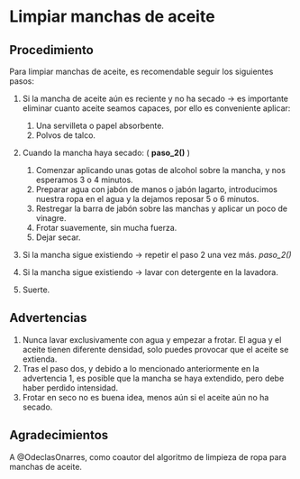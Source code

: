 # Limpiar manchas de aceite

## Procedimiento

Para limpiar manchas de aceite, es recomendable seguir los siguientes pasos:

1. Si la mancha de aceite aún es reciente y no ha secado -> es importante eliminar cuanto aceite seamos capaces, por ello
es conveniente aplicar:
   1. Una servilleta o papel absorbente.
   2. Polvos de talco.

2. Cuando la mancha haya secado: ( **paso_2()** )
   1. Comenzar aplicando unas gotas de alcohol sobre la mancha, y nos esperamos 3 o 4 minutos.
   2. Preparar agua con jabón de manos o jabón lagarto, introducimos nuestra ropa en el agua y la dejamos reposar 5 o 6 minutos.
   3. Restregar la barra de jabón sobre las manchas y aplicar un poco de vinagre.
   4. Frotar suavemente, sin mucha fuerza.
   5. Dejar secar.
3. Si la mancha sigue existiendo -> repetir el paso 2 una vez más. *paso_2()* 
4. Si la mancha sigue existiendo -> lavar con detergente en la lavadora.
5. Suerte.


## Advertencias 

1) Nunca lavar exclusivamente con agua y empezar a frotar. El agua y el aceite tienen diferente densidad, solo puedes provocar 
que el aceite se extienda.
2) Tras el paso dos, y debido a lo mencionado anteriormente en la advertencia 1, es posible que la mancha se haya extendido, pero
debe haber perdido intensidad.
3) Frotar en seco no es buena idea, menos aún si el aceite aún no ha secado.


## Agradecimientos

A @OdeclasOnarres, como coautor del algoritmo de limpieza de ropa para manchas de aceite.

